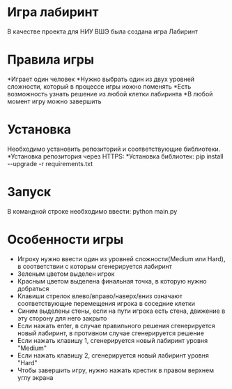 # **Игра лабиринт**
В качестве проекта для НИУ ВШЭ была создана игра Лабиринт
# **Правила игры**
*Играет один человек
*Нужно выбрать один из двух уровней сложности, который в процессе игры иожно поменять
*Есть возможность узнать решение из любой клетки лабиринта
*В любой момент игру можно завершить
# **Установка**
Необходимо установить репозиторий и соответствующие библиотеки.
*Установка репозитория через HTTPS: 
*Установка библиотек: pip install --upgrade -r requirements.txt
# **Запуск**
В командной строке необходимо ввести: python main.py
# **Особенности игры**
* Игроку нужно ввести один из уровней сложности(Medium или Hard), в соответствии с которым сгенерируется лабиринт
* Зеленым цветом выделен игрок
* Красным цветом выделена финальная точка, в которую нужно добраться
* Клавиши стрелок влево/вправо/наверх/вниз означают соответствующие перемещения игрока в соседние клетки
* Синим выделены стены, если на пути игрока есть стена, движение в эту сторону для него закрыто
* Если нажать enter, в случае правильного решения сгенерируется новый лабиринт, в противном случае сгенерируется решение
* Если нажать клавишу 1, сгенерируется новый лабиринт уровня "Medium"
* Если нажать клавишу 2, сгенерируется новый лабиринт уровня "Hard"
* Чтобы завершить игру, нужно нажать крестик в правом верхнем углу экрана
